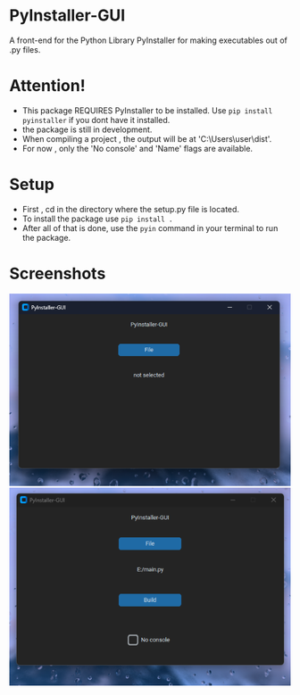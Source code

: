 # PyInstaller-GUI
A front-end for the Python Library PyInstaller for making executables out of .py files.
# Attention!
- This package REQUIRES PyInstaller to be installed. Use ```pip install pyinstaller``` if you dont have it installed.
- the package is still in development. 
- When compiling a project , the output will be at 'C:\Users\user\dist\'.
- For now , only the 'No console' and 'Name' flags are available.
# Setup 
- First , cd in the directory where the setup.py file is located.
- To install the package use ```pip install .```
- After all of that is done, use the ```pyin``` command in your terminal to run the package.
# Screenshots
![idle](screenshots/application-notselected%20or%20not%20a%20python%20file.png)
![selected](screenshots/file%20selected.png)

